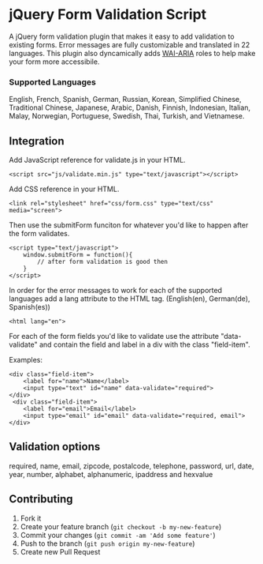 jQuery Form Validation Script
======================

A jQuery form validation plugin that makes it easy to add validation to existing forms. Error messages are fully customizable and translated in 22 languages. This plugin also dyncamically adds [WAI-ARIA](http://www.w3.org/WAI/intro/aria) roles to help make your form more accessibile.

### Supported Languages
English, French, Spanish, German, Russian, Korean, Simplified Chinese, Traditional Chinese, Japanese, Arabic, Danish, Finnish, Indonesian, Italian, Malay, Norwegian, Portuguese, Swedish, Thai, Turkish, and Vietnamese.

## Integration
Add JavaScript reference for validate.js in your HTML.
    
    <script src="js/validate.min.js" type="text/javascript"></script>

Add CSS reference in your HTML.
    
    <link rel="stylesheet" href="css/form.css" type="text/css" media="screen">

Then use the submitForm funciton for whatever you'd like to happen after the form validates.
    
    <script type="text/javascript">
        window.submitForm = function(){
            // after form validation is good then
        }
    </script>

In order for the error messages to work for each of the supported languages add a lang attribute to the HTML tag. (English(en), German(de), Spanish(es))
    
    <html lang="en">
    
For each of the form fields you'd like to validate use the attribute "data-validate" and contain the field and label in a div with the class "field-item".

Examples:

    <div class="field-item">
        <label for="name">Name</label>
        <input type="text" id="name" data-validate="required">
    </div>
     <div class="field-item">
        <label for="email">Email</label>
        <input type="email" id="email" data-validate="required, email">
    </div>
    
## Validation options

required, name, email, zipcode, postalcode, telephone, password, url, date, year, number, alphabet, alphanumeric, ipaddress and hexvalue

## Contributing

1. Fork it
2. Create your feature branch (`git checkout -b my-new-feature`)
3. Commit your changes (`git commit -am 'Add some feature'`)
4. Push to the branch (`git push origin my-new-feature`)
5. Create new Pull Request
